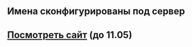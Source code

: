 Имена сконфигурированы под сервер
------
[Посмотреть сайт](http://ca38672.tmweb.ru/) (до 11.05)
-----
